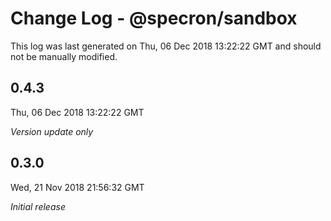 # Change Log - @specron/sandbox

This log was last generated on Thu, 06 Dec 2018 13:22:22 GMT and should not be manually modified.

## 0.4.3
Thu, 06 Dec 2018 13:22:22 GMT

*Version update only*

## 0.3.0
Wed, 21 Nov 2018 21:56:32 GMT

*Initial release*

